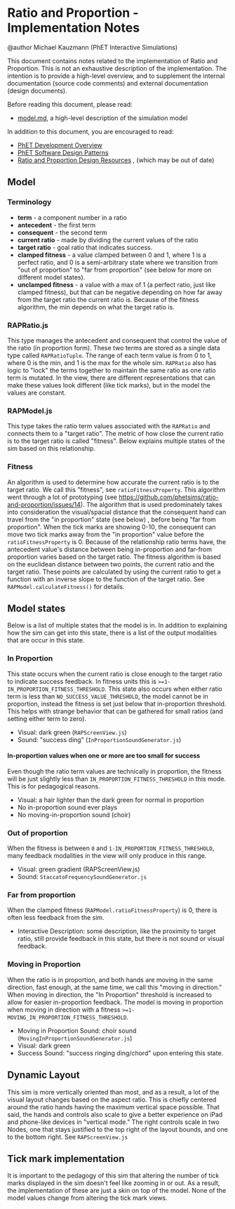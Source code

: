 # Ratio and Proportion - Implementation Notes

@author Michael Kauzmann (PhET Interactive Simulations)

This document contains notes related to the implementation of Ratio and Proportion. This is not an exhaustive
description of the implementation. The intention is to provide a high-level overview, and to supplement the internal
documentation (source code comments) and external documentation (design documents).

Before reading this document, please read:

* [model.md](https://github.com/phetsims/ratio-and-proportion/blob/master/doc/model.md), a high-level description of the
  simulation model

In addition to this document, you are encouraged to read:

* [PhET Development Overview](https://github.com/phetsims/phet-info/blob/master/doc/phet-development-overview.md)
* [PhET Software Design Patterns](https://github.com/phetsims/phet-info/blob/master/doc/phet-software-design-patterns.md)
* [Ratio and Proportion Design Resources](https://drive.google.com/drive/u/1/folders/1XJGeZKYohYDMucdV3bYF56QG08BGjpMi)
  , (which may be out of date)

## Model

### Terminology

* **term** - a component number in a ratio
* **antecedent** - the first term
* **consequent** - the second term
* **current ratio** - made by dividing the current values of the ratio
* **target ratio** - goal ratio that indicates success.
* **clamped fitness** - a value clamped between 0 and 1, where 1 is a perfect ratio, and 0 is a semi-arbitrary state
  where we transition from "out of proportion" to "far from proportion" (see below for more on different model states).
* **unclamped fitness** - a value with a max of 1 (a perfect ratio, just like clamped fitness), but that can be negative
  depending on how far away from the target ratio the current ratio is. Because of the fitness algorithm, the min
  depends on what the target ratio is.

### RAPRatio.js

This type manages the antecedent and consequent that control the value of the ratio (in proportion form). These two
terms are stored as a single data type called `RAPRatioTuple`. The range of each term value is from 0 to 1, where 0 is
the min, and 1 is the max for the whole sim. `RAPRatio` also has logic to "lock" the terms together to maintain the same
ratio as one ratio term is mutated. In the view, there are different representations that can make these values look
different (like tick marks), but in the model the values are constant.

### RAPModel.js

This type takes the ratio term values associated with the `RAPRatio` and connects them to a "target ratio". The metric
of how close the current ratio is to the target ratio is called "fitness". Below explains multiple states of the sim
based on this relationship.

### Fitness

An algorithm is used to determine how accurate the current ratio is to the target ratio. We call this "fitness",
see `ratioFitnessProperty`. This algorithm went through a lot of prototyping (see
https://github.com/phetsims/ratio-and-proportion/issues/14). The algorithm that is used predominately takes into
consideration the visual/spacial distance that the consequent hand can travel from the "in proportion" state (see below)
, before being "far from proportion". When the tick marks are showing 0-10, the consequent can move two tick marks away
from the "in proportion" value before the `ratioFitnessProperty` is 0. Because of the relationship ratio terms have, the
antecedent value's distance between being in-proportion and far-from proportion varies based on the target ratio. The
fitness algorithm is based on the euclidean distance between two points, the current ratio and the target ratio. These
points are calculated by using the current ratio to get a function with an inverse slope to the function of the target
ratio. See `RAPModel.calculateFitness()` for details.

## Model states

Below is a list of multiple states that the model is in. In addition to explaining how the sim can get into this state,
there is a list of the output modalities that are occur in this state.

### In Proportion

This state occurs when the current ratio is close enough to the target ratio to indicate success feedback. In fitness
units this is `>=1-IN_PROPORTION_FITNESS_THRESHOLD`. This state also occurs when either ratio term is less
than `NO_SUCCESS_VALUE_THRESHOLD`, the model cannot be in proportion, instead the fitness is set just below that
in-proportion threshold. This helps with strange behavior that can be gathered for small ratios (and setting either term
to zero).

* Visual: dark green (`RAPScreenView.js`)
* Sound: "success ding" (`InProportionSoundGenerator.js`)

#### In-proportion values when one or more are too small for success

Even though the ratio term values are technically in proportion, the fitness will be just slightly less
than `IN_PROPORTION_FITNESS_THRESHOLD` in this mode. This is for pedagogical reasons.

* Visual: a hair lighter than the dark green for normal in proportion
* No in-proportion sound ever plays
* No moving-in-proportion sound (choir)

### Out of proportion

When the fitness is between `0` and `1-IN_PROPORTION_FITNESS_THRESHOLD`, many feedback modalities in the view will only
produce in this range.

* Visual: green gradient (RAPScreenView.js)
* Sound: `StaccatoFrequencySoundGenerator.js`

### Far from proportion

When the clamped fitness (`RAPModel.ratioFitnessProperty`) is 0, there is often less feedback from the sim.

* Interactive Description: some description, like the proximity to target ratio, still provide feedback in this state,
  but there is not sound or visual feedback.

### Moving in Proportion

When the ratio is in proportion, and both hands are moving in the same direction, fast enough, at the same time, we call
this "moving in direction."
When moving in direction, the "In Proportion" threshold is increased to allow for easier in-proportion feedback. The
model is moving in proportion when moving in direction with a fitness `>=1-MOVING_IN_PROPORTION_FITNESS_THRESHOLD`.

* Moving in Proportion Sound: choir sound (`MovingInProportionSoundGenerator.js`)
* Visual: dark green
* Success Sound: "success ringing ding/chord" upon entering this state.

## Dynamic Layout

This sim is more vertically oriented than most, and as a result, a lot of the visual layout changes based on the aspect
ratio. This is chiefly centered around the ratio hands having the maximum vertical space possible. That said, the hands
and controls also scale to give a better experience on iPad and phone-like devices in "vertical mode." The right
controls scale in two Nodes, one that stays justified to the top right of the layout bounds, and one to the bottom
right. See
`RAPScreenView.js`

## Tick mark implementation

It is important to the pedagogy of this sim that altering the number of tick marks displayed in the sim doesn't feel
like zooming in or out. As a result, the implementation of these are just a skin on top of the model. None of the model
values change from altering the tick mark views.

